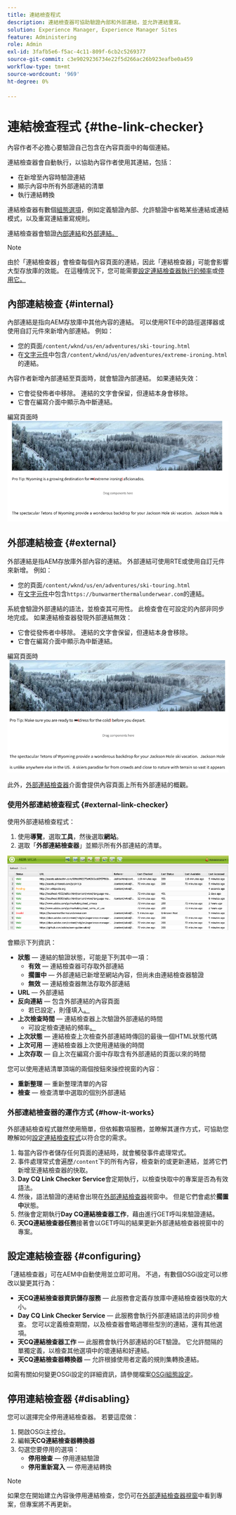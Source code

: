 ```yaml
---
title: 連結檢查程式
description: 連結檢查器可協助驗證內部和外部連結，並允許連結重寫。
solution: Experience Manager, Experience Manager Sites
feature: Administering
role: Admin
exl-id: 3fafb5e6-f5ac-4c11-809f-6cb2c5269377
source-git-commit: c3e9029236734e22f5d266ac26b923eafbe0a459
workflow-type: tm+mt
source-wordcount: '969'
ht-degree: 0%

---
```


# 連結檢查程式 {#the-link-checker}

內容作者不必擔心要驗證自己包含在內容頁面中的每個連結。

連結檢查器會自動執行，以協助內容作者使用其連結，包括：

* 在新增至內容時驗證連結
* 顯示內容中所有外部連結的清單
* 執行連結轉換

連結檢查器有數個[組態選項](#configuring)，例如定義驗證內部、允許驗證中省略某些連結或連結模式，以及重寫連結重寫規則。

連結檢查器會驗證[內部連結](#internal)和[外部連結。](#external)

>[!NOTE]
>
>由於「連結檢查器」會檢查每個內容頁面的連結，因此「連結檢查器」可能會影響大型存放庫的效能。 在這種情況下，您可能需要[設定連結檢查器執行的頻率](#configuring)或[停用它。](#disabling)

## 內部連結檢查 {#internal}

內部連結是指向AEM存放庫中其他內容的連結。 可以使用RTE中的路徑選擇器或使用自訂元件來新增內部連結。 例如：

* 您的頁面`/content/wknd/us/en/adventures/ski-touring.html`
* 在[文字元件](https://experienceleague.adobe.com/docs/experience-manager-core-components/using/components/text.html)中包含`/content/wknd/us/en/adventures/extreme-ironing.html`的連結。

內容作者新增內部連結至頁面時，就會驗證內部連結。 如果連結失效：

* 它會從發佈者中移除。 連結的文字會保留，但連結本身會移除。
* 它會在編寫介面中顯示為中斷連結。

編寫頁面時![內部連結中斷](assets/link-checker-invalid-link-internal.png)

## 外部連結檢查 {#external}

外部連結是指AEM存放庫外部內容的連結。 外部連結可使用RTE或使用自訂元件來新增。 例如：

* 您的頁面`/content/wknd/us/en/adventures/ski-touring.html`
* 在[文字元件](https://experienceleague.adobe.com/docs/experience-manager-core-components/using/components/text.html)中包含`https://bunwarmerthermalunderwear.com`的連結。

系統會驗證外部連結的語法，並檢查其可用性。 此檢查會在可設定的內部非同步地完成。 如果連結檢查器發現外部連結無效：

* 它會從發佈者中移除。 連結的文字會保留，但連結本身會移除。
* 它會在編寫介面中顯示為中斷連結。

編寫頁面時![內部連結中斷](assets/link-checker-invalid-link-external.png)

此外，[外部連結檢查器](#external-link-checker)介面會提供內容頁面上所有外部連結的概觀。

### 使用外部連結檢查程式 {#external-link-checker}

使用外部連結檢查程式：

1. 使用&#x200B;**導覽**，選取&#x200B;**工具**，然後選取&#x200B;**網站**。
1. 選取「**外部連結檢查器**」並顯示所有外部連結的清單。

![外部連結檢查器視窗](assets/external-link-checker.png)

會顯示下列資訊：

* **狀態** — 連結的驗證狀態，可能是下列其中一項：
   * **有效** — 連結檢查器可存取外部連結
   * **擱置中** — 外部連結已新增至網站內容，但尚未由連結檢查器驗證
   * **無效** — 連結檢查器無法存取外部連結
* **URL** — 外部連結
* **反向連結** — 包含外部連結的內容頁面
   * 若已設定，則僅填入[。](#configuring)
* **上次檢查時間** — 連結檢查器上次驗證外部連結的時間
   * 可設定檢查連結的頻率[。](#configuring)
* **上次狀態** — 連結檢查上次檢查外部連結時傳回的最後一個HTML狀態代碼
* **上次可用** — 連結檢查器上次使用連結後的時間
* **上次存取** — 自上次在編寫介面中存取含有外部連結的頁面以來的時間

您可以使用連結清單頂端的兩個按鈕來操控視窗的內容：

* **重新整理** — 重新整理清單的內容
* **檢查** — 檢查清單中選取的個別外部連結

### 外部連結檢查器的運作方式 {#how-it-works}

外部連結檢查程式雖然使用簡單，但依賴數項服務，並瞭解其運作方式，可協助您瞭解如何[設定連結檢查程式](#configuring)以符合您的需求。

1. 每當內容作者儲存任何頁面的連結時，就會觸發事件處理常式。
1. 事件處理常式會遍歷`/content`下的所有內容，檢查新的或更新連結，並將它們新增至連結檢查器的快取。
1. **Day CQ Link Checker Service**&#x200B;會定期執行，以檢查快取中的專案是否為有效語法。
1. 然後，語法驗證的連結會出現在[外部連結檢查器](#external-link-checker)視窗中。 但是它們會處於&#x200B;**擱置中**&#x200B;狀態。
1. 然後會定期執行&#x200B;**Day CQ連結檢查器工作**，藉由進行GET呼叫來驗證連結。
1. **天CQ連結檢查器任務**&#x200B;接著會以GET呼叫的結果更新外部連結檢查器視窗中的專案。

## 設定連結檢查器 {#configuring}

「連結檢查器」可在AEM中自動使用並立即可用。 不過，有數個OSGi設定可以修改以變更其行為：

* **天CQ連結檢查器資訊儲存服務** — 此服務會定義存放庫中連結檢查器快取的大小。
* **Day CQ Link Checker Service** — 此服務會執行外部連結語法的非同步檢查。 您可以定義檢查期間，以及檢查器會略過哪些型別的連結，還有其他選項。
* **天CQ連結檢查器工作** — 此服務會執行外部連結的GET驗證。 它允許間隔的單獨定義，以檢查其他選項中的壞連結和好連結。
* **天CQ連結檢查器轉換器** — 允許根據使用者定義的規則集轉換連結。

如需有關如何變更OSGi設定的詳細資訊，請參閱檔案[OSGi組態設定](/help/sites-deploying/osgi-configuration-settings.md)。

## 停用連結檢查器 {#disabling}

您可以選擇完全停用連結檢查器。 若要這麼做：

1. 開啟OSGi主控台。
1. 編輯&#x200B;**天CQ連結檢查器轉換器**
1. 勾選您要停用的選項：
   * **停用檢查** — 停用連結驗證
   * **停用重新寫入** — 停用連結轉換

>[!NOTE]
>
>如果您在開始建立內容後停用連結檢查，您仍可在[外部連結檢查器視窗](#external-link-checker)中看到專案，但專案將不再更新。
